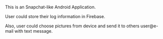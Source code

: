 This is an Snapchat-like Android Application.

User could store their log information in Firebase.

Also, user could choose pictures from device and send it to others user@e-mail
with text message.

